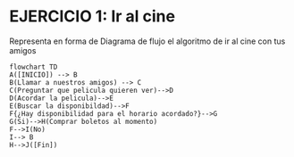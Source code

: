 # EJERCICIO 1: Ir al cine
Representa en forma de Diagrama de flujo el algoritmo de ir al cine con tus amigos

```mermaid
flowchart TD
A([INICIO]) --> B
B(Llamar a nuestros amigos) --> C
C(Preguntar que pelicula quieren ver)-->D 
D(Acordar la pelicula)-->E
E(Buscar la disponibildad)-->F
F{¿Hay disponibilidad para el horario acordado?}-->G
G(Si)-->H(Comprar boletos al momento)
F-->I(No)
I--> B
H-->J([Fin])
```
